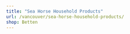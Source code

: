 ```yaml
---
title: "Sea Horse Household Products"
url: /vancouver/sea-horse-household-products/
shop: Betten
---
```

